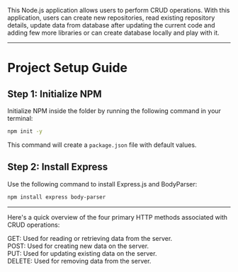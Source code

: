 This Node.js application allows users to perform CRUD operations. With this application, users can create new repositories, read existing repository details, update data from database after updating the current code and adding few more libraries or can create database locally and play with it.

---

# Project Setup Guide

## Step 1: Initialize NPM

Initialize NPM inside the folder by running the following command in your terminal:

```bash
npm init -y
```

This command will create a `package.json` file with default values.

## Step 2: Install Express

Use the following command to install Express.js and BodyParser:

```bash
npm install express body-parser
```

---



Here's a quick overview of the four primary HTTP methods associated with CRUD operations:

GET: Used for reading or retrieving data from the server.<br>
POST: Used for creating new data on the server.<br>
PUT: Used for updating existing data on the server.
<br>DELETE: Used for removing data from the server.<br>


